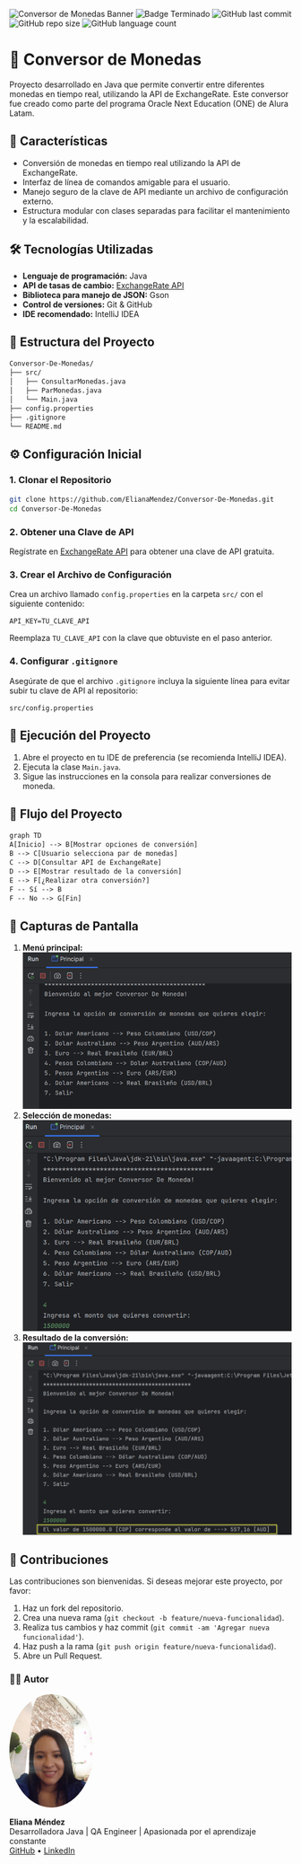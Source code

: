 
![Conversor de Monedas Banner](https://img.shields.io/badge/Java-ED8B00?style=for-the-badge&logo=java&logoColor=white)
![Badge Terminado](https://img.shields.io/badge/STATUS-TERMINADO-green)
![GitHub last commit](https://img.shields.io/github/last-commit/ElianaMendez/Conversor-De-Monedas)
![GitHub repo size](https://img.shields.io/github/repo-size/ElianaMendez/Conversor-De-Monedas)
![GitHub language count](https://img.shields.io/github/languages/count/ElianaMendez/Conversor-De-Monedas)

# 💱 Conversor de Monedas

Proyecto desarrollado en Java que permite convertir entre diferentes monedas en tiempo real, utilizando la API de ExchangeRate. Este conversor fue creado como parte del programa Oracle Next Education (ONE) de Alura Latam.

## 🚀 Características

- Conversión de monedas en tiempo real utilizando la API de ExchangeRate.
- Interfaz de línea de comandos amigable para el usuario.
- Manejo seguro de la clave de API mediante un archivo de configuración externo.
- Estructura modular con clases separadas para facilitar el mantenimiento y la escalabilidad.

## 🛠️ Tecnologías Utilizadas

- **Lenguaje de programación:** Java
- **API de tasas de cambio:** [ExchangeRate API](https://www.exchangerate-api.com/)
- **Biblioteca para manejo de JSON:** Gson
- **Control de versiones:** Git & GitHub
- **IDE recomendado:** IntelliJ IDEA

## 📁 Estructura del Proyecto

```
Conversor-De-Monedas/
├── src/
│   ├── ConsultarMonedas.java
│   ├── ParMonedas.java
│   └── Main.java
├── config.properties
├── .gitignore
└── README.md
```

## ⚙️ Configuración Inicial

### 1. Clonar el Repositorio

```bash
git clone https://github.com/ElianaMendez/Conversor-De-Monedas.git
cd Conversor-De-Monedas
```

### 2. Obtener una Clave de API

Regístrate en [ExchangeRate API](https://www.exchangerate-api.com/) para obtener una clave de API gratuita.

### 3. Crear el Archivo de Configuración

Crea un archivo llamado `config.properties` en la carpeta `src/` con el siguiente contenido:

```properties
API_KEY=TU_CLAVE_API
```

Reemplaza `TU_CLAVE_API` con la clave que obtuviste en el paso anterior.

### 4. Configurar `.gitignore`

Asegúrate de que el archivo `.gitignore` incluya la siguiente línea para evitar subir tu clave de API al repositorio:

```gitignore
src/config.properties
```

## 🧪 Ejecución del Proyecto

1. Abre el proyecto en tu IDE de preferencia (se recomienda IntelliJ IDEA).
2. Ejecuta la clase `Main.java`.
3. Sigue las instrucciones en la consola para realizar conversiones de moneda.

## 🔄 Flujo del Proyecto

```mermaid
graph TD
A[Inicio] --> B[Mostrar opciones de conversión]
B --> C[Usuario selecciona par de monedas]
C --> D[Consultar API de ExchangeRate]
D --> E[Mostrar resultado de la conversión]
E --> F[¿Realizar otra conversión?]
F -- Sí --> B
F -- No --> G[Fin]
```

## 📸 Capturas de Pantalla

1. **Menú principal:**
   ![Menú principal](assets/inicio.png)
2. **Selección de monedas:**
   ![Selección de monedas](assets/ingresodatos.png)
3. **Resultado de la conversión:**
   ![Resultado de la conversión](assets/resultado.png)


## 🤝 Contribuciones

Las contribuciones son bienvenidas. Si deseas mejorar este proyecto, por favor:

1. Haz un fork del repositorio.
2. Crea una nueva rama (`git checkout -b feature/nueva-funcionalidad`).
3. Realiza tus cambios y haz commit (`git commit -am 'Agregar nueva funcionalidad'`).
4. Haz push a la rama (`git push origin feature/nueva-funcionalidad`).
5. Abre un Pull Request.

### 👩‍💻 Autor

<img src="assets/foto_eliana.jpg" width="150" alt="Eliana Méndez" style="border-radius: 50%;">

**Eliana Méndez**  
Desarrolladora Java | QA Engineer | Apasionada por el aprendizaje constante  
[GitHub](https://github.com/ElianaMendez) • [LinkedIn](https://www.linkedin.com/in/tu-usuario)
